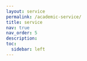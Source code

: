 ```yaml
---
layout: service
permalink: /academic-service/
title: service
nav: true
nav_order: 5
description: 
toc:
  sidebar: left
---
```

